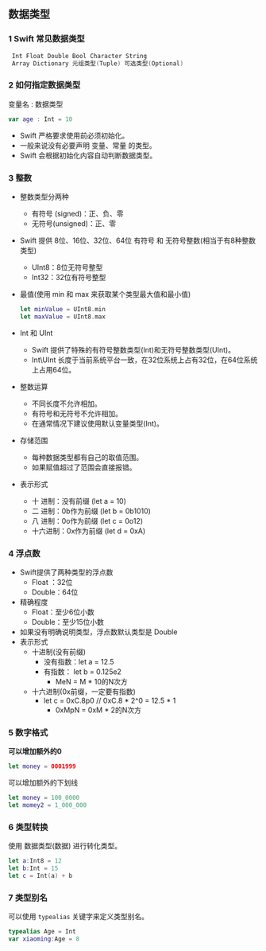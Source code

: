 ## 数据类型

### 1 Swift 常见数据类型

```swift
 Int Float Double Bool Character String
 Array Dictionary 元组类型(Tuple) 可选类型(Optional)
```

### 2 如何指定数据类型

变量名 : 数据类型

```swift
var age : Int = 10
```

- Swift 严格要求使用前必须初始化。
- 一般来说没有必要声明 变量、常量 的类型。
- Swift 会根据初始化内容自动判断数据类型。

### 3 整数

- 整数类型分两种

  - 有符号 (signed)：正、负、零
  - 无符号(unsigned)：正、零

- Swift 提供 8位、16位、32位、64位 有符号 和 无符号整数(相当于有8种整数类型)

  - UInt8：8位无符号整型
  - Int32：32位有符号整型

- 最值(使用 min 和 max 来获取某个类型最大值和最小值)

  ```swift
  let minValue = UInt8.min
  let maxValue = UInt8.max
  ```

- Int 和 UInt

  - Swift 提供了特殊的有符号整数类型(Int)和无符号整数类型(UInt)。
  - Int\UInt 长度于当前系统平台一致，在32位系统上占有32位，在64位系统上占用64位。

- 整数运算

  - 不同长度不允许相加。
  - 有符号和无符号不允许相加。
  - 在通常情况下建议使用默认变量类型(Int)。

- 存储范围

  - 每种数据类型都有自己的取值范围。
  - 如果赋值超过了范围会直接报错。

- 表示形式

  - 十  进制：没有前缀 (let a = 10)
  - 二  进制：0b作为前缀 (let b = 0b1010)
  - 八  进制：0o作为前缀 (let c = 0o12)
  - 十六进制：0x作为前缀 (let d = 0xA)

### 4 浮点数

- Swift提供了两种类型的浮点数
  - Float ：32位
  - Double：64位
- 精确程度
  - Float：至少6位小数
  - Double：至少15位小数
- 如果没有明确说明类型，浮点数默认类型是 Double
- 表示形式
  - 十进制(没有前缀)
    - 没有指数：let a = 12.5
    - 有指数： let b = 0.125e2
      - MeN = M * 10的N次方
  - 十六进制(0x前缀，一定要有指数)
    - let c = 0xC.8p0  // 0xC.8 * 2^0 = 12.5 * 1
      - 0xMpN = 0xM * 2的N次方

### 5 数字格式

**可以增加额外的0**

```swift
let money = 0001999
```

可以增加额外的下划线

```swift
let money = 100_0000
let momey2 = 1_000_000
```

### 6 类型转换

使用 数据类型(数据) 进行转化类型。

```swift
let a:Int8 = 12
let b:Int = 15
let c = Int(a) + b
```

### 7 类型别名

可以使用 `typealias` 关键字来定义类型别名。

```swift
typealias Age = Int
var xiaoming:Age = 8
```

